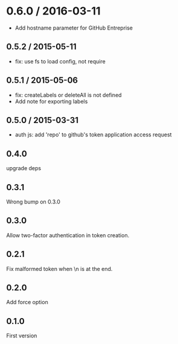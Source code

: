 
0.6.0 / 2016-03-11
==================

 * Add hostname parameter for GitHub Entreprise

## 0.5.2 / 2015-05-11

- fix: use fs to load config, not require

## 0.5.1 / 2015-05-06

- fix: createLabels or deleteAll is not defined
- Add note for exporting labels

## 0.5.0 / 2015-03-31

- auth js: add 'repo' to github's token application access request

## 0.4.0

upgrade deps

## 0.3.1

Wrong bump on 0.3.0

## 0.3.0

Allow two-factor authentication in token creation.

## 0.2.1

Fix malformed token when \n is at the end.

## 0.2.0

Add force option

## 0.1.0

First version
